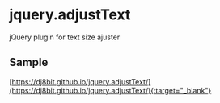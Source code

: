 # jquery.adjustText
jQuery plugin for text size ajuster

## Sample
[https://dj8bit.github.io/jquery.adjustText/](https://dj8bit.github.io/jquery.adjustText/){:target="_blank"}
